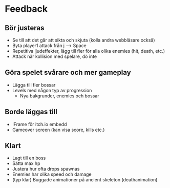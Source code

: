 # Feedback

## Bör justeras
* Se till att det går att sikta och skjuta (kolla andra webbläsare också)
* Byta player1 attack från j --> Space
* Repetitiva ljudeffekter, lägg till fler för alla olika enemies (hit, death, etc.)
* Attack när kollision med spelare, dö inte


## Göra spelet svårare och mer gameplay
* Lägga till fler bossar
* Levels med någon typ av progression
    - Nya bakgrunder, enemies och bossar 


## Borde läggas till
* IFrame för itch.io embedd
* Gameover screen (kan visa score, kills etc.)


## Klart
* Lagt till en boss
* Sätta max hp
* Justera hur ofta drops spawnas
* Enemies har olika speed och damage
* (typ klar) Buggade animationer på ancient skeleton (deathanimation)